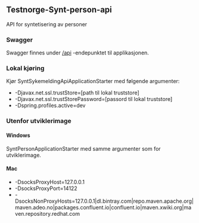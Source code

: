 ## Testnorge-Synt-person-api
API for syntetisering av personer

### Swagger
Swagger finnes under [/api](https://testnorge-synt-person-api.nais.preprod.local/api) -endepunktet til applikasjonen.

### Lokal kjøring
Kjør SyntSykemeldingApiApplicationStarter med følgende argumenter:
 - -Djavax.net.ssl.trustStore=[path til lokal truststore]
 - -Djavax.net.ssl.trustStorePassword=[passord til lokal truststore]
 - -Dspring.profiles.active=dev
 
 ### Utenfor utviklerimage
 
 #### Windows
SyntPersonApplicationStarter med samme argumenter som for utviklerimage.
   
     
 #### Mac
 - -DsocksProxyHost=127.0.0.1
 - -DsocksProxyPort=14122
 - -DsocksNonProxyHosts=127.0.0.1|dl.bintray.com|repo.maven.apache.org|maven.adeo.no|packages.confluent.io|confluent.io|maven.xwiki.org|maven.repository.redhat.com
